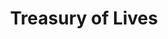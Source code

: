 ---
objectid: '51'
title: Treasury of Lives
alternatetitle:
external_url: https://treasuryoflives.org/
category: Biographical Databases
institution:
description: The Treasury of Lives is a biographical encyclopedia of Tibet, Inner
  Asia, and the Himalayan region. In development since 2007, it provides accessible
  and well-researched biographies of notable individuals who are deceased and who
  were native to the region. Most essays are peer reviewed. Content is enhanced by
  a dynamic map.
layout: resource
---